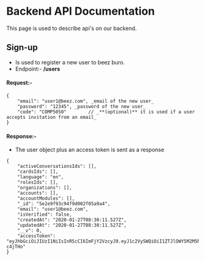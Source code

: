 # Backend API Documentation

This page is used to describe api's on our backend.

## Sign-up

* Is used to register a new user to beez buro.
* Endpoint:- **/users**

#### Request:-
```
{
    "email": "user1@beez.com", _email of the new user_
	"password": "12345", _password of the new user_
	"code": "COMP5050"        // _**(optional)** it is used if a user accepts invitation from an email_
}
```
#### Response:-

* The user object plus an access token is sent as a response

```
{
    "activeConversationsIds": [],
    "cardsIds": [],
    "language": "en",
    "rolesIds": [],
    "organizations": [],
    "accounts": [],
    "accountModules": [],
    "_id": "5e2e9f93c94f9d002f05a9a4",
    "email": "user1@beez.com",
    "isVerified": false,
    "createdAt": "2020-01-27T08:30:11.527Z",
    "updatedAt": "2020-01-27T08:30:11.527Z",
    "__v": 0,
    "accessToken": "eyJhbGciOiJIUzI1NiIsInR5cCI6ImFjY2VzcyJ9.eyJ1c2VySWQiOiI1ZTJlOWY5M2M5NGY5ZDAwMmYwNWE5YTQiLCJpYXQiOjE1ODAxMTM4MTEsImV4cCI6MTU4MDIwMDIxMSwiYXVkIjoiaHR0cHM6Ly95b3VyZG9tYWluLmNvbSIsImlzcyI6ImZlYXRoZXJzIiwic3ViIjoiNWUyZTlmODljOTRmOWQwMDJmMDVhOWEzIiwianRpIjoiMTYzMDBmMjYtMDRjNi00MjQyLWFmMmEtMzZmZjAwYmYyYmNhIn0.Y8fE1pIzflLD6BXR9SCtddX_a939gr9eveqv-c4jTHo"
}
```